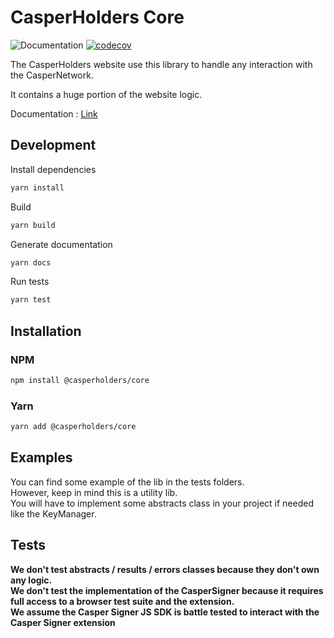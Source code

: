 # CasperHolders Core

![Documentation](https://casperholders.github.io/casperholderscore/badge.svg)
[![codecov](https://codecov.io/gh/casperholders/casperholderscore/branch/main/graph/badge.svg?token=6OTNGQO12U)](https://codecov.io/gh/casperholders/casperholderscore)

The CasperHolders website use this library to handle any interaction with the CasperNetwork.

It contains a huge portion of the website logic.

Documentation : [Link](https://casperholders.github.io/casperholderscore/)

## Development

Install dependencies

```bash
yarn install
```

Build

```bash
yarn build
```

Generate documentation

```bash
yarn docs
```

Run tests

```bash
yarn test
```

## Installation

### NPM

```bash
npm install @casperholders/core
```

### Yarn

```bash
yarn add @casperholders/core
```

## Examples

You can find some example of the lib in the tests folders.  
However, keep in mind this is a utility lib.  
You will have to implement some abstracts class in your project if needed like the KeyManager.

## Tests

**We don't test abstracts / results / errors classes because they don't own any logic.  
We don't test the implementation of the CasperSigner because it requires full access to a browser test suite and the extension.  
We assume the Casper Signer JS SDK is battle tested to interact with the Casper Signer extension**
